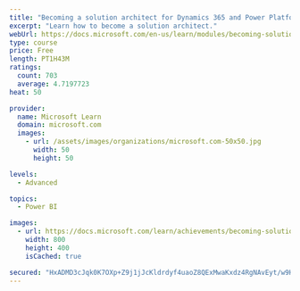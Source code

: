 ```yaml
---
title: "Becoming a solution architect for Dynamics 365 and Power Platform"
excerpt: "Learn how to become a solution architect."
webUrl: https://docs.microsoft.com/en-us/learn/modules/becoming-solution-architect/
type: course
price: Free
length: PT1H43M
ratings:
  count: 703
  average: 4.7197723
heat: 50

provider:
  name: Microsoft Learn
  domain: microsoft.com
  images:
    - url: /assets/images/organizations/microsoft.com-50x50.jpg
      width: 50
      height: 50

levels:
  - Advanced

topics:
  - Power BI

images:
  - url: https://docs.microsoft.com/learn/achievements/becoming-solution-architect-social.png
    width: 800
    height: 400
    isCached: true

secured: "HxADMD3cJqk0K7OXp+Z9j1jJcKldrdyf4uaoZ8QExMwaKxdz4RgNAvEyt/w9HwrxWOYcVHRvYm+R9KNOp4jxT3bqg4+DpAH7GobPyPXDFQ1sk1Saz4bQTZ5Gla/omXYcqDY7fD0WpH3XS0j53vVgr3Fn8szLP7aA/sdhbgGMBJenJ/XIBMCZjSY+b82GHl6VWeTqaI4LvTa2vq1knmbgmNf+x5UdvQoTbVaB6mKVofR89HKMoUhUADWnALBjQJD0ub1SxFOH5rn6RtcYkhwi7PloUyqwj90WG8VaMpfJa7mccmRFStTaY9wb/Tx389Rs6esfSmxvniWPrQtccKuNlyJXLvGKMuQFObeDhuj4QqQD19R8CAoOpcGN7WRWIED44Bjlz4SKXG+5nlPV5tDB8anZ4KvD3Bl6WtMxcVKG1iU=;Fl+ZJXOZzYMC3rC3b6S5Jg=="
---
```


